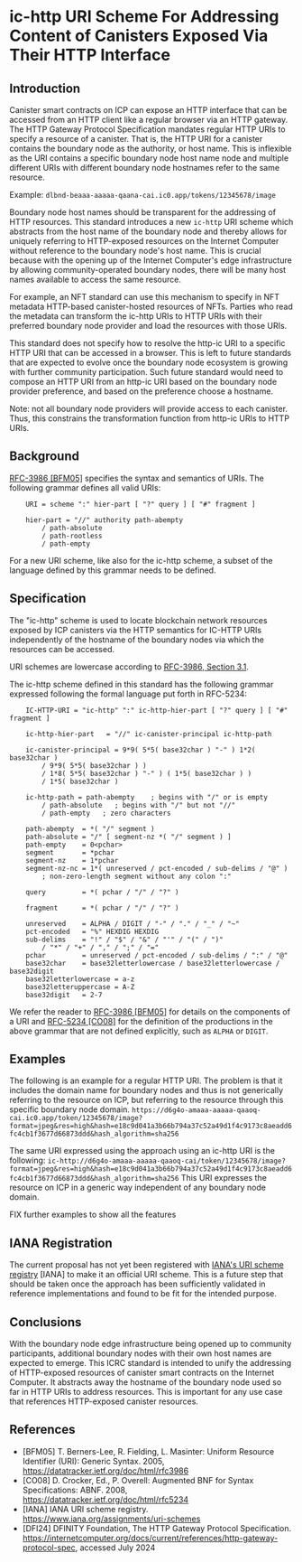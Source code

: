 # ic-http URI Scheme For Addressing Content of Canisters Exposed Via Their HTTP Interface


## Introduction

Canister smart contracts on ICP can expose an HTTP interface that can be accessed from an HTTP client like a regular browser via an HTTP gateway. The HTTP Gateway Protocol Specification mandates regular HTTP URIs to specify a resource of a canister. That is, the HTTP URI for a canister contains the boundary node as the authority, or host name. This is inflexible as the URI contains a specific boundary node host name node and multiple different URIs with different boundary node hostnames refer to the same resource. 

Example: `dlbnd-beaaa-aaaaa-qaana-cai.ic0.app/tokens/12345678/image`

Boundary node host names should be transparent for the addressing of HTTP resources. This standard introduces a new `ic-http` URI scheme which abstracts from the host name of the boundary node and thereby allows for uniquely referring to HTTP-exposed resources on the Internet Computer without reference to the boundary node's host name. This is crucial because with the opening up of the Internet Computer's edge infrastructure by allowing community-operated boundary nodes, there will be many host names available to access the same resource.

For example, an NFT standard can use this mechanism to specify in NFT metadata HTTP-based canister-hosted resources of NFTs. Parties who read the metadata can transform the ic-http URIs to HTTP URIs with their preferred boundary node provider and load the resources with those URIs.

This standard does not specify how to resolve the http-ic URI to a specific HTTP URI that can be accessed in a browser. This is left to future standards that are expected to evolve once the boundary node ecosystem is growing with further community participation. Such future standard would need to compose an HTTP URI from an http-ic URI based on the boundary node provider preference, and based on the preference choose a hostname.

Note: not all boundary node providers will provide access to each canister. Thus, this constrains the transformation function from http-ic URIs to HTTP URIs.


## Background

[RFC-3986 \[BFM05\]](https://datatracker.ietf.org/doc/html/rfc3986) specifies the syntax and semantics of URIs. The following grammar defines all valid URIs:

```
    URI = scheme ":" hier-part [ "?" query ] [ "#" fragment ]

    hier-part = "//" authority path-abempty
        / path-absolute
        / path-rootless
        / path-empty
```

For a new URI scheme, like also for the ic-http scheme, a subset of the language defined by this grammar needs to be defined.


## Specification

The "ic-http" scheme is used to locate blockchain network resources exposed by ICP canisters via the HTTP semantics for IC-HTTP URIs independently of the hostname of the boundary nodes via which the resources can be accessed.

URI schemes are lowercase according to [RFC-3986, Section 3.1](https://datatracker.ietf.org/doc/html/rfc3986#section-3.1).

The ic-http scheme defined in this standard has the following grammar expressed following the formal language put forth in RFC-5234:


```
    IC-HTTP-URI = "ic-http" ":" ic-http-hier-part [ "?" query ] [ "#" fragment ]

    ic-http-hier-part   = "//" ic-canister-principal ic-http-path

    ic-canister-principal = 9*9( 5*5( base32char ) "-" ) 1*2( base32char )
        / 9*9( 5*5( base32char ) )
        / 1*8( 5*5( base32char ) "-" ) ( 1*5( base32char ) )
        / 1*5( base32char )

    ic-http-path = path-abempty    ; begins with "/" or is empty
        / path-absolute   ; begins with "/" but not "//"
        / path-empty   ; zero characters

    path-abempty  = *( "/" segment )
    path-absolute = "/" [ segment-nz *( "/" segment ) ]
    path-empty    = 0<pchar>
    segment       = *pchar
    segment-nz    = 1*pchar
    segment-nz-nc = 1*( unreserved / pct-encoded / sub-delims / "@" )
        ; non-zero-length segment without any colon ":"

    query         = *( pchar / "/" / "?" )

    fragment      = *( pchar / "/" / "?" )

    unreserved    = ALPHA / DIGIT / "-" / "." / "_" / "~"
    pct-encoded   = "%" HEXDIG HEXDIG
    sub-delims    = "!" / "$" / "&" / "'" / "(" / ")"
        / "*" / "+" / "," / ";" / "="
    pchar         = unreserved / pct-encoded / sub-delims / ":" / "@"
    base32char    = base32letterlowercase / base32letterlowercase / base32digit
    base32letterlowercase = a-z
    base32letteruppercase = A-Z
    base32digit   = 2-7
```

We refer the reader to [RFC-3986 \[BFM05\]]([https://datatracker.ietf.org/doc/html/rfc3986](https://datatracker.ietf.org/doc/html/rfc3986#section-3.4)) for details on the components of a URI and [RFC-5234 \[CO08\]](https://datatracker.ietf.org/doc/html/rfc2234) for the definition of the productions in the above grammar that are not defined explicitly, such as `ALPHA` or `DIGIT`.


## Examples

The following is an example for a regular HTTP URI. The problem is that it includes the domain name for boundary nodes and thus is not generically referring to the resource on ICP, but referring to the resource through this specific boundary node domain.
`https://d6g4o-amaaa-aaaaa-qaaoq-cai.ic0.app/token/12345678/image?format=jpeg&res=high&hash=e18c9d041a3b66b794a37c52a49d1f4c9173c8aeadd6fc4cb1f3677d66873ddd&hash_algorithm=sha256`

The same URI expressed using the approach using an ic-http URI is the following:
`ic-http://d6g4o-amaaa-aaaaa-qaaoq-cai/token/12345678/image?format=jpeg&res=high&hash=e18c9d041a3b66b794a37c52a49d1f4c9173c8aeadd6fc4cb1f3677d66873ddd&hash_algorithm=sha256`
This URI expresses the resource on ICP in a generic way independent of any boundary node domain.

FIX further examples to show all the features


## IANA Registration

The current proposal has not yet been registered with [IANA's URI scheme registry](https://www.iana.org/assignments/uri-schemes) \[IANA\] to make it an official URI scheme. This is a future step that should be taken once the approach has been sufficiently validated in reference implementations and found to be fit for the intended purpose.


## Conclusions

With the boundary node edge infrastructure being opened up to community participants, additional boundary nodes with their own host names are expected to emerge. This ICRC standard is intended to unify the addressing of HTTP-exposed resources of canister smart contracts on the Internet Computer. It abstracts away the hostname of the boundary node used so far in HTTP URIs to address resources. This is important for any use case that references HTTP-exposed canister resources.


## References

* [BFM05] T. Berners-Lee, R. Fielding, L. Masinter: Uniform Resource Identifier (URI): Generic Syntax. 2005, https://datatracker.ietf.org/doc/html/rfc3986
* [CO08] D. Crocker, Ed., P. Overell: Augmented BNF for Syntax Specifications: ABNF. 2008, https://datatracker.ietf.org/doc/html/rfc5234
* [IANA] IANA URI scheme registry. https://www.iana.org/assignments/uri-schemes
* [DFI24] DFINITY Foundation, The HTTP Gateway Protocol Specification. https://internetcomputer.org/docs/current/references/http-gateway-protocol-spec, accessed July 2024
